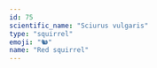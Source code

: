 ```yaml
---
id: 75
scientific_name: "Sciurus vulgaris"
type: "squirrel"
emoji: "🐿️"
name: "Red squirrel"
---
```

